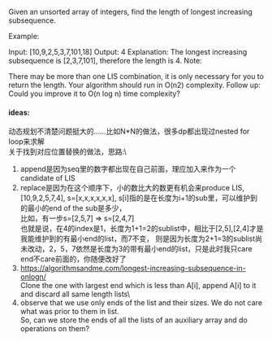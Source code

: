 Given an unsorted array of integers, find the length of longest increasing subsequence.

Example:

Input: [10,9,2,5,3,7,101,18]
Output: 4 
Explanation: The longest increasing subsequence is [2,3,7,101], therefore the length is 4. 
Note:

There may be more than one LIS combination, it is only necessary for you to return the length.
Your algorithm should run in O(n2) complexity.
Follow up: Could you improve it to O(n log n) time complexity?

#### ideas:
动态规划不清楚问题挺大的……比如N*N的做法，很多dp都出现过nested for loop来求解\
关于找到对应位置替换的做法，思路:\
1. append是因为seq里的数字都出现在自己前面，理应加入来作为一个candidate of LIS
2. replace是因为在这个顺序下，小的数比大的数更有机会来produce LIS, \
[10,9,2,5,7,4], s=[x,x,x,x,x,x], s[i]指的是在长度为i+1的sub里，可以维护到的最小的end of the sub是多少，\
比如，有一步s=[2,5,7] => s=[2,4,7]\
也就是说，在4的index是1，长度为1+1=2的sublist中，相比于[2,5],[2,4]才是我能维护到的有最小end的list，而7不变，
则是因为长度为2+1=3的sublist尚未改动，2，5，7依然是长度为3的带有最小end的list，只是此时我只care end不care前面的，你随便改好了
3. https://algorithmsandme.com/longest-increasing-subsequence-in-onlogn/ \
Clone the one with largest end which is less than A[i], append A[i] to it and discard all same length lists\
4. observe that we use only ends of the list and their sizes. We do not care what was prior to them in list.\
So, can we store the ends of all the lists of an auxiliary array and do operations on them?

